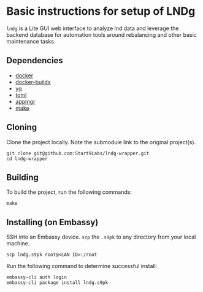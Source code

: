 # Basic instructions for setup of LNDg

`lndg` is a Lite GUI web interface to analyze lnd data and leverage the backend database for automation tools around rebalancing and other basic maintenance tasks. 

## Dependencies

- [docker](https://docs.docker.com/get-docker)
- [docker-buildx](https://docs.docker.com/buildx/working-with-buildx/)
- [yq](https://mikefarah.gitbook.io/yq)
- [toml](https://crates.io/crates/toml-cli)
- [appmgr](https://github.com/Start9Labs/appmgr)
- [make](https://www.gnu.org/software/make/)

## Cloning

Clone the project locally. Note the submodule link to the original project(s). 

```
git clone git@github.com:Start9Labs/lndg-wrapper.git
cd lndg-wrapper
```

## Building

To build the project, run the following commands:

```
make
```

## Installing (on Embassy)

SSH into an Embassy device.
`scp` the `.s9pk` to any directory from your local machine.

```
scp lndg.s9pk root@<LAN ID>:/root
```

Run the following command to determine successful install:

```
embassy-cli auth login
embassy-cli package install lndg.s9pk
```
